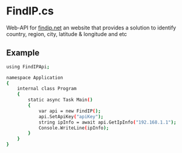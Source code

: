 # FindIP.cs
Web-API for [findip.net](https://findip.net) an website that provides a solution to identify country, region, city, latitude &amp; longitude and etc

## Example
```bash
using FindIPApi;

namespace Application
{
    internal class Program
    {
        static async Task Main()
        {
            var api = new FindIP();
            api.SetApiKey("apiKey");
            string ipInfo = await api.GetIpInfo("192.168.1.1");
            Console.WriteLine(ipInfo);
        }
    }
}
```
